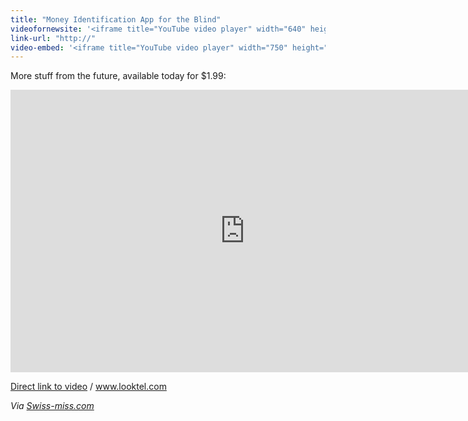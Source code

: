 ```yaml
---
title: "Money Identification App for the Blind"
videofornewsite: '<iframe title="YouTube video player" width="640" height="390" src="http://www.youtube.com/embed/lvfDnGMPrkI?rel=0&amp;hd=1" frameborder="0" allowfullscreen></iframe>'
link-url: "http://"
video-embed: '<iframe title="YouTube video player" width="750" height="452" src="http://www.youtube.com/embed/lvfDnGMPrkI" frameborder="0" allowfullscreen></iframe>'
---
```

<p>More stuff from the future, available today for $1.99:</p>
<p><iframe title="YouTube video player" width="750" height="452" src="http://www.youtube.com/embed/lvfDnGMPrkI" frameborder="0" allowfullscreen></iframe></p>
<p><a href="http://www.youtube.com/watch?v=lvfDnGMPrkI">Direct link to video</a> / <a href="http://www.looktel.com/">www.looktel.com</a></p>
<p><em>Via <a href="http://www.swiss-miss.com/2011/03/looktel-money-reader.html">Swiss-miss.com</a></em></p>
